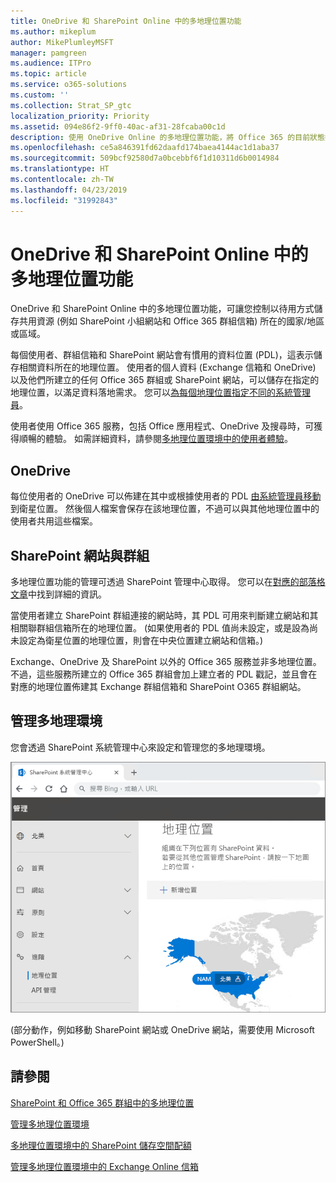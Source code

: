 ```yaml
---
title: OneDrive 和 SharePoint Online 中的多地理位置功能
ms.author: mikeplum
author: MikePlumleyMSFT
manager: pamgreen
ms.audience: ITPro
ms.topic: article
ms.service: o365-solutions
ms.custom: ''
ms.collection: Strat_SP_gtc
localization_priority: Priority
ms.assetid: 094e86f2-9ff0-40ac-af31-28fcaba00c1d
description: 使用 OneDrive Online 的多地理位置功能，將 Office 365 的目前狀態拓展至多個地理區域。
ms.openlocfilehash: ce5a846391fd62daafd174baea4144ac1d1aba37
ms.sourcegitcommit: 509bcf92580d7a0bcebbf6f1d10311d6b0014984
ms.translationtype: HT
ms.contentlocale: zh-TW
ms.lasthandoff: 04/23/2019
ms.locfileid: "31992843"
---
```

# <a name="multi-geo-capabilities-in-onedrive-and-sharepoint-online"></a>OneDrive 和 SharePoint Online 中的多地理位置功能

OneDrive 和 SharePoint Online 中的多地理位置功能，可讓您控制以待用方式儲存共用資源 (例如 SharePoint 小組網站和 Office 365 群組信箱) 所在的國家/地區或區域。

每個使用者、群組信箱和 SharePoint 網站會有慣用的資料位置 (PDL)，這表示儲存相關資料所在的地理位置。 使用者的個人資料 (Exchange 信箱和 OneDrive) 以及他們所建立的任何 Office 365 群組或 SharePoint 網站，可以儲存在指定的地理位置，以滿足資料落地需求。 您可以[為每個地理位置指定不同的系統管理員](add-a-sharepoint-geo-admin.md)。

使用者使用 Office 365 服務，包括 Office 應用程式、OneDrive 及搜尋時，可獲得順暢的體驗。 如需詳細資料，請參閱[多地理位置環境中的使用者體驗](multi-geo-user-experience.md)。

## <a name="onedrive"></a>OneDrive

每位使用者的 OneDrive 可以佈建在其中或根據使用者的 PDL [由系統管理員移動](move-onedrive-between-geo-locations.md)到衛星位置。 然後個人檔案會保存在該地理位置，不過可以與其他地理位置中的使用者共用這些檔案。

## <a name="sharepoint-sites-and-groups"></a>SharePoint 網站與群組

多地理位置功能的管理可透過 SharePoint 管理中心取得。 您可以在[對應的部落格文章](https://techcommunity.microsoft.com/t5/Office-365-Blog/Now-available-Multi-Geo-in-SharePoint-and-Office-365-Groups/ba-p/263302)中找到詳細的資訊。

當使用者建立 SharePoint 群組連接的網站時，其 PDL 可用來判斷建立網站和其相關聯群組信箱所在的地理位置。 (如果使用者的 PDL 值尚未設定，或是設為尚未設定為衛星位置的地理位置，則會在中央位置建立網站和信箱。)

Exchange、OneDrive 及 SharePoint 以外的 Office 365 服務並非多地理位置。 不過，這些服務所建立的 Office 365 群組會加上建立者的 PDL 戳記，並且會在對應的地理位置佈建其 Exchange 群組信箱和 SharePoint O365 群組網站。 

## <a name="managing-the-multi-geo-environment"></a>管理多地理環境

您會透過 SharePoint 系統管理中心來設定和管理您的多地理環境。 

![SharePoint 系統管理中心中地理位置頁面的螢幕擷取畫面](media/sharepoint-multi-geo-admin-center.png)

(部分動作，例如移動 SharePoint 網站或 OneDrive 網站，需要使用 Microsoft PowerShell。)

## <a name="see-also"></a>請參閱

[SharePoint 和 Office 365 群組中的多地理位置](https://techcommunity.microsoft.com/t5/Office-365-Blog/Now-available-Multi-Geo-in-SharePoint-and-Office-365-Groups/ba-p/263302)

[管理多地理位置環境](administering-a-multi-geo-environment.md)

[多地理位置環境中的 SharePoint 儲存空間配額](sharepoint-multi-geo-storage-quota.md)

[管理多地理位置環境中的 Exchange Online 信箱](administering-exchange-online-multi-geo.md)
